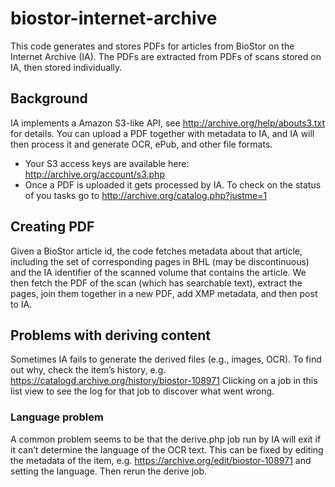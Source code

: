 # biostor-internet-archive

This code generates and stores PDFs for articles from BioStor on the Internet Archive (IA). The PDFs are extracted from PDFs of scans stored on IA, then stored individually.

## Background

IA implements a Amazon S3-like API, see http://archive.org/help/abouts3.txt for details. You can upload a PDF together with metadata to IA, and IA will then process it and generate OCR, ePub, and other file formats.

- Your S3 access keys are available here: http://archive.org/account/s3.php
- Once a PDF is uploaded it gets processed by IA. To check on the status of you tasks go to http://archive.org/catalog.php?justme=1

## Creating PDF

Given a BioStor article id, the code fetches metadata about that article, including the set of corresponding pages in BHL (may be discontinuous) and the IA identifier of the scanned volume that contains the article. We then fetch the PDF of the scan (which has searchable text), extract the pages, join them together in a new PDF, add XMP metadata, and then post to IA.

## Problems with deriving content

Sometimes IA fails to generate the derived files (e.g., images, OCR). To find out why, check the item’s history, e.g. https://catalogd.archive.org/history/biostor-108971 Clicking on a job in this list view to see the log for that job to discover what went wrong.

### Language problem

A common problem seems to be that the derive.php job run by IA will exit if it can’t determine the language of the OCR text. This can be fixed by editing the metadata of the item, e.g. https://archive.org/edit/biostor-108971 and setting the language. Then rerun the derive job.

